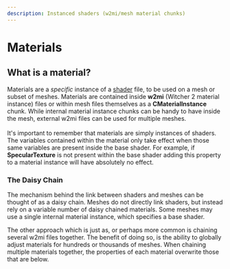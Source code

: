 ```yaml
---
description: Instanced shaders (w2mi/mesh material chunks)
---
```


# Materials

## What is a material?

Materials are a _specific_ instance of a [shader](./) file, to be used on a mesh or subset of meshes. Materials are contained inside **w2mi** (Witcher 2 material instance) files or within mesh files themselves as a **CMaterialInstance** chunk. While internal material instance chunks can be handy to have inside the mesh, external w2mi files can be used for multiple meshes.\
\
It's important to remember that materials are simply instances of shaders. The variables contained within the material only take effect when those same variables are present inside the base shader. For example, if **SpecularTexture** is not present within the base shader adding this property to a material instance will have absolutely no effect.

### The Daisy Chain

The mechanism behind the link between shaders and meshes can be thought of as a daisy chain. Meshes do not directly link shaders, but instead rely on a variable number of daisy chained materials. Some meshes may use a single internal material instance, which specifies a base shader.

The other approach which is just as, or perhaps more common is chaining several w2mi files together. The benefit of doing so, is the ability to globally adjust materials for hundreds or thousands of meshes. When chaining multiple materials together, the properties of each material overwrite those that are below.

